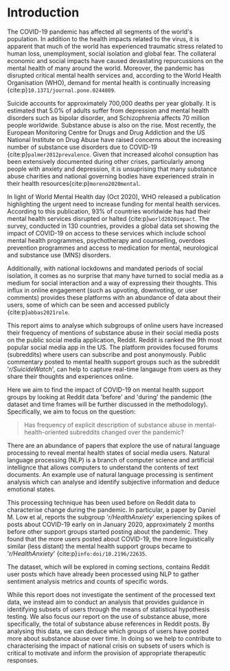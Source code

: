# Introduction

The COVID-19 pandemic has affected all segments of the world's population. In addition to the health impacts related to the virus, it is apparent that much of the world has experienced traumatic stress related to human loss, unemployment, social isolation and global fear. The collateral economic and social impacts have caused devastating repurcussions on the mental health of many around the world. Moreover, the pandemic has disrupted critical mental health services and, according to the World Health Organisation (WHO), demand for mental health is continually increasing {cite:p}`10.1371/journal.pone.0244809`. 

Suicide accounts for approximately 700,000 deaths per year globally. It is estimated that 5.0% of adults suffer from depression and mental health disorders such as bipolar disorder, and Schizophrenia affects 70 million people worldwide. Substance abuse is also on the rise. Most recently, the European Monitoring Centre for Drugs and Drug Addiction and the US National Institute on Drug Abuse have raised concerns about the increasing number of substance use disorders due to COVID-19 {cite:p}`palmer2012prevalence`. Given that increased alcohol consuption has been extensively documented during other crises, particularly among people with anxiety and depression, it is unsuprising that many substance abuse charities and national governing bodies have experienced strain in their health resources{cite:p}`moreno2020mental`.

In light of World Mental Health day (Oct 2020), WHO released a publication highlighting the urgent need to increase funding for mental health services. According to this publication, 93% of countries worldwide has had their mental health services disrupted or halted {cite:p}`world2020impact`. The survey, conducted in 130 countries, provides a global data set showing the impact of COVID-19 on access to these services which include school mental health programmes, psychotherapy and counselling, overdoes prevention programmes and access to medication for mental, neurological and substance use (MNS) disorders.

Additionally, with national lockdowns and mandated periods of social isolation, it comes as no surprise that many have turned to social media as a medium for social interaction and a way of expressing their thoughts. This influx in online engagement (such as upvoting, downvoting, or user comments) provides these platforms with an abundance of data about their users, some of which can be seen and accessed publicly {cite:p}`abbas2021role`.

This report aims to analyse which subgroups of online users have increased their frequency of mentions of substance abuse in their social media posts on the public social media application, Reddit.
Reddit is ranked the 9th most popular social media app in the US. The platform provides focused forums (subreddits) where users can subscribe and post anonymously. Public commentary posted to mental health support groups such as the subreddit '_r/SuicideWatch_', can help to capture real-time langauge from users as they share their thoughts and experiences online.

Here we aim to find the impact of COVID-19 on mental health support groups by looking at Reddit data 'before' and 'during' the pandemic (the dataset and time frames will be further discussed in the methodology). Specifically, we aim to focus on the question:
> Has frequency of explicit description of substance abuse in mental-health-oriented subreddits changed over the pandemic?

There are an abundance of papers that explore the use of natural language processing to reveal mental health states of social media users. Natural language processing (NLP) is a branch of computer science and artificial intellignce that allows computers to understand the contents of text documents. An example use of natural language processing is sentiment analysis which can analyse and identify subjective information and deduce emotional states.

This processing technique has been used before on Reddit data to characterise change during the pandemic. In particular, a paper by Daniel M. Low et al, reports the subgroup '_r/HealthAnxiety_' experiencing spikes of posts about COVID-19 early on in January 2020, approximately 2 months before other support groups started posting about the pandemic. They found that the more users posted about COVID-19, the more linguistically similar (less distant) the mental health support groups became to '_r/HealthAnxiety_' {cite:p}`info:doi/10.2196/22635`. 

The dataset, which will be explored in coming sections, contains Reddit user posts which have already been processed using NLP to gather sentiment analysis metrics and counts of specific words.

While this report does not investigate the sentiment of the processed text data, we instead aim to conduct an analysis that provides guidance in identifying subsets of users through the means of statistical hypothesis testing. We also focus our report on the use of substance abuse, more specifically, the total of substance abuse references in Reddit posts. By analysing this data, we can deduce which groups of users have posted more about substance abuse over time. In doing so we help to contribute to characterising the impact of national crisis on subsets of users which is critical to motivate and inform the provision of appropriate therapeutic responses.

